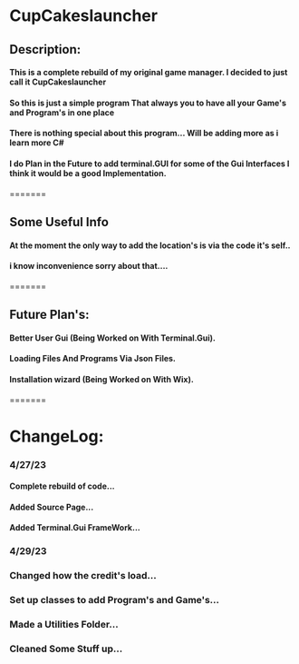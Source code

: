 #									CupCakeslauncher
 
## Description:
#### This is a complete rebuild of my original game manager. I decided to just call it CupCakeslauncher
#### So this is just a simple program That always you to have all your Game's and Program's in one place
#### There is nothing special about this program... Will be adding more as i learn more C#
#### I do Plan in the Future to add terminal.GUI for some of the Gui Interfaces I think it would be a good Implementation.  

=======
## Some Useful Info
#### At the moment the only way to add the location's is via  the code it's self..
#### i know inconvenience sorry about that....
=======
## Future Plan's:
#### Better User Gui (Being Worked on With Terminal.Gui).
#### Loading Files And Programs Via Json Files.
#### Installation wizard (Being Worked on With Wix).

=======
# ChangeLog:

### 4/27/23
#### Complete rebuild of code...
#### Added Source Page...
#### Added Terminal.Gui FrameWork...

### 4/29/23
### Changed how the credit's load...
### Set up classes to add Program's and Game's...
### Made a Utilities Folder...
### Cleaned Some Stuff up...

